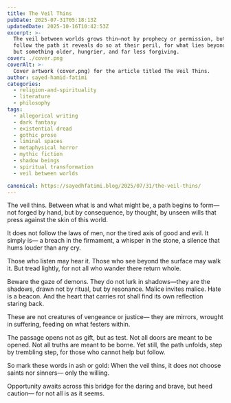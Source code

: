 ```yaml
---
title: The Veil Thins
pubDate: 2025-07-31T05:18:13Z
updatedDate: 2025-10-16T10:42:53Z
excerpt: >-
  The veil between worlds grows thin—not by prophecy or permission, but by consequence. Those who
  follow the path it reveals do so at their peril, for what lies beyond is neither good nor evil,
  but something older, hungrier, and far less forgiving.
cover: ./cover.png
coverAlt: >-
  Cover artwork (cover.png) for the article titled The Veil Thins.
author: sayed-hamid-fatimi
categories:
  - religion-and-spirituality
  - literature
  - philosophy
tags:
  - allegorical writing
  - dark fantasy
  - existential dread
  - gothic prose
  - liminal spaces
  - metaphysical horror
  - mythic fiction
  - shadow beings
  - spiritual transformation
  - veil between worlds

canonical: https://sayedhfatimi.blog/2025/07/31/the-veil-thins/
---
```


The veil thins.
Between what is and what might be,
a path begins to form—
not forged by hand,
but by consequence,
by thought,
by unseen wills that press against the skin of this world.

It does not follow the laws of men,
nor the tired axis of good and evil.
It simply is—
a breach in the firmament,
a whisper in the stone,
a silence that hums louder than any cry.

Those who listen may hear it.
Those who see beyond the surface may walk it.
But tread lightly, for not all who wander there return whole.

Beware the gaze of demons.
They do not lurk in shadows—they are the shadows,
drawn not by ritual, but by resonance.
Malice invites malice.
Hate is a beacon.
And the heart that carries rot shall find
its own reflection staring back.

These are not creatures of vengeance or justice—
they are mirrors,
wrought in suffering,
feeding on what festers within.

The passage opens not as gift, but as test.
Not all doors are meant to be opened.
Not all truths are meant to be borne.
Yet still, the path unfolds,
step by trembling step,
for those who cannot help but follow.

So mark these words in ash or gold:
When the veil thins,
it does not choose saints nor sinners—
only the willing.

Opportunity awaits across this bridge for the daring and brave,
but heed caution—
for not all is as it seems.
